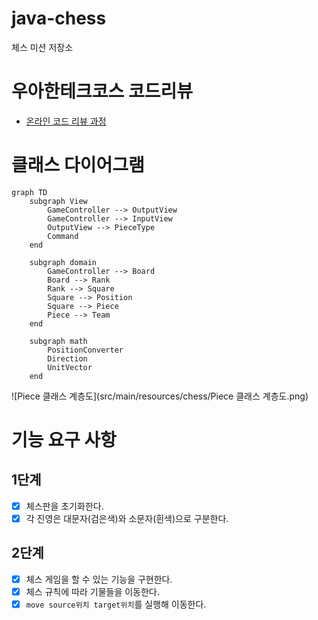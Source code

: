 # java-chess
체스 미션 저장소

# 우아한테크코스 코드리뷰
- [온라인 코드 리뷰 과정](https://github.com/woowacourse/woowacourse-docs/blob/master/maincourse/README.md)

# 클래스 다이어그램

```mermaid
graph TD
    subgraph View
        GameController --> OutputView
        GameController --> InputView
        OutputView --> PieceType
        Command
    end

    subgraph domain
        GameController --> Board
        Board --> Rank
        Rank --> Square
        Square --> Position
        Square --> Piece
        Piece --> Team
    end

    subgraph math
        PositionConverter
        Direction
        UnitVector
    end
```

![Piece 클래스 계층도](src/main/resources/chess/Piece 클래스 계층도.png)

# 기능 요구 사항
## 1단계
- [x] 체스판을 초기화한다.
- [x] 각 진영은 대문자(검은색)와 소문자(흰색)으로 구분한다.

## 2단계
- [x] 체스 게임을 할 수 있는 기능을 구현한다.
- [x] 체스 규칙에 따라 기물들을 이동한다.
- [x] `move source위치 target위치`를 실행해 이동한다.
